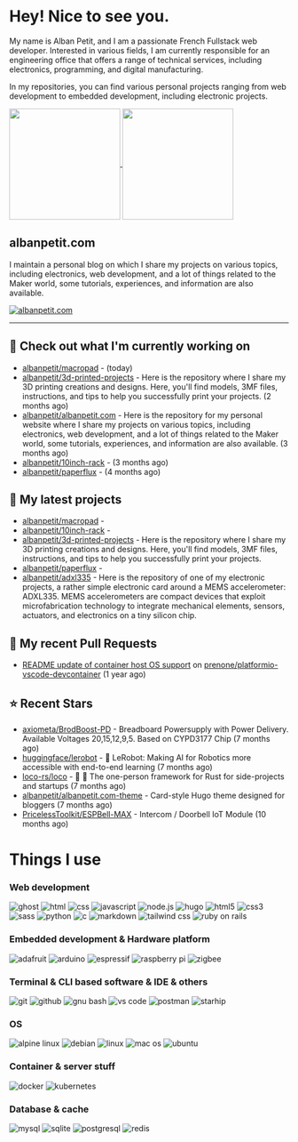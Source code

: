 # Hey! Nice to see you.

My name is Alban Petit, and I am a passionate French Fullstack web developer. Interested in various fields, I am currently responsible for an engineering office that offers a range of technical services, including electronics, programming, and digital manufacturing.

In my repositories, you can find various personal projects ranging from web development to embedded development, including electronic projects.

<a href="https://github.com/anuraghazra/github-readme-stats">
  <img height=200 align="center" src="https://github-readme-stats.vercel.app/api/top-langs/?username=albanpetit&layout=donut&theme=transparent" />
</a>
<a href="https://github.com/anuraghazra/convoychat">
  <img height=200 align="center" src="https://github-readme-stats.vercel.app/api?username=albanpetit&show_icons=true&theme=transparent" />
</a>

## albanpetit.com

I maintain a personal blog on which  I share my projects on various topics, including electronics, web development, and a lot of things related to the Maker world, some tutorials, experiences, and information are also available.

[![albanpetit.com](https://github-readme-stats.vercel.app/api/pin/?username=albanpetit&repo=albanpetit.com&theme=transparent)](https://github.com/albanpetit/albanpetit.com)

---
## 👷 Check out what I'm currently working on

- [albanpetit/macropad](https://github.com/albanpetit/macropad) -  (today)
- [albanpetit/3d-printed-projects](https://github.com/albanpetit/3d-printed-projects) - Here is the repository where I share my 3D printing creations and designs. Here, you&#39;ll find models, 3MF files, instructions, and tips to help you successfully print your projects. (2 months ago)
- [albanpetit/albanpetit.com](https://github.com/albanpetit/albanpetit.com) - Here is the repository for my personal website where I share my projects on various topics, including electronics, web development, and a lot of things related to the Maker world,  some tutorials, experiences, and information are also available. (3 months ago)
- [albanpetit/10inch-rack](https://github.com/albanpetit/10inch-rack) -  (3 months ago)
- [albanpetit/paperflux](https://github.com/albanpetit/paperflux) -  (4 months ago)



## 🌱 My latest projects

- [albanpetit/macropad](https://github.com/albanpetit/macropad) - 
- [albanpetit/10inch-rack](https://github.com/albanpetit/10inch-rack) - 
- [albanpetit/3d-printed-projects](https://github.com/albanpetit/3d-printed-projects) - Here is the repository where I share my 3D printing creations and designs. Here, you&#39;ll find models, 3MF files, instructions, and tips to help you successfully print your projects.
- [albanpetit/paperflux](https://github.com/albanpetit/paperflux) - 
- [albanpetit/adxl335](https://github.com/albanpetit/adxl335) - Here is the repository of one of my electronic projects, a rather simple electronic card around a MEMS accelerometer: ADXL335. MEMS accelerometers are compact devices that exploit microfabrication technology to integrate mechanical elements, sensors, actuators, and electronics on a tiny silicon chip. 





## 🔨 My recent Pull Requests

- [README update of container host OS support](https://github.com/prenone/platformio-vscode-devcontainer/pull/10) on [prenone/platformio-vscode-devcontainer](https://github.com/prenone/platformio-vscode-devcontainer) (1 year ago)



## ⭐ Recent Stars

- [axiometa/BrodBoost-PD](https://github.com/axiometa/BrodBoost-PD) - Breadboard Powersupply with Power Delivery. Available Voltages 20,15,12,9,5. Based on CYPD3177 Chip (7 months ago)
- [huggingface/lerobot](https://github.com/huggingface/lerobot) - 🤗 LeRobot: Making AI for Robotics more accessible with end-to-end learning (7 months ago)
- [loco-rs/loco](https://github.com/loco-rs/loco) - 🚂 🦀 The one-person framework for Rust for side-projects and startups (7 months ago)
- [albanpetit/albanpetit.com-theme](https://github.com/albanpetit/albanpetit.com-theme) - Card-style Hugo theme designed for bloggers (7 months ago)
- [PricelessToolkit/ESPBell-MAX](https://github.com/PricelessToolkit/ESPBell-MAX) - Intercom / Doorbell IoT Module (10 months ago)


# Things I use

### Web development

![ghost](https://img.shields.io/badge/Ghost-000?style=for-the-badge&logo=ghost&logoColor=yellow)
![html](https://img.shields.io/badge/HTML-239120?style=for-the-badge&logo=html5&logoColor=white)
![css](https://img.shields.io/badge/CSS-239120?&style=for-the-badge&logo=css3&logoColor=white)
![javascript](https://img.shields.io/badge/JavaScript-F7DF1E?style=for-the-badge&logo=JavaScript&logoColor=white)
![node.js](https://img.shields.io/badge/Node.js-43853D?style=for-the-badge&logo=node.js&logoColor=white)
![hugo](https://img.shields.io/badge/Hugo-FF4088?style=for-the-badge&logo=hugo&logoColor=white)
![html5](https://img.shields.io/badge/HTML5-E34F26?style=for-the-badge&logo=html5&logoColor=white)
![css3](https://img.shields.io/badge/CSS3-1572B6?style=for-the-badge&logo=css3&logoColor=white)
![sass](https://img.shields.io/badge/Sass-CC6699?style=for-the-badge&logo=sass&logoColor=white)
![python](https://img.shields.io/badge/Python-14354C?style=for-the-badge&logo=python&logoColor=white)
![c](https://img.shields.io/badge/C-00599C?style=for-the-badge&logo=c&logoColor=white)
![markdown](https://img.shields.io/badge/Markdown-000000?style=for-the-badge&logo=markdown&logoColor=white)
![tailwind css](https://img.shields.io/badge/Tailwind_CSS-38B2AC?style=for-the-badge&logo=tailwind-css&logoColor=white)
![ruby on rails](https://img.shields.io/badge/Ruby_on_Rails-CC0000?style=for-the-badge&logo=ruby-on-rails&logoColor=white)

### Embedded development & Hardware platform

![adafruit](https://img.shields.io/badge/adafruit-000000?style=for-the-badge&logo=adafruit&logoColor=white)
![arduino](https://img.shields.io/badge/Arduino-00979D?style=for-the-badge&logo=Arduino&logoColor=white)
![espressif](https://img.shields.io/badge/espressif-E7352C?style=for-the-badge&logo=espressif&logoColor=white)
![raspberry pi](https://img.shields.io/badge/Raspberry%20Pi-A22846?style=for-the-badge&logo=Raspberry%20Pi&logoColor=white)
![zigbee](https://img.shields.io/badge/zigbee-%23EB0443.svg?style=for-the-badge&logo=zigbee&logoColor=white)

### Terminal & CLI based software & IDE & others

![git](https://img.shields.io/badge/GIT-E44C30?style=for-the-badge&logo=git&logoColor=white)
![github](https://img.shields.io/badge/GitHub-100000?style=for-the-badge&logo=github&logoColor=white)
![gnu bash](https://img.shields.io/badge/GNU%20Bash-4EAA25?style=for-the-badge&logo=GNU%20Bash&logoColor=white)
![vs code](https://img.shields.io/badge/Visual_Studio_Code-0078D4?style=for-the-badge&logo=visual%20studio%20code&logoColor=white)
![postman](https://img.shields.io/badge/Postman-FF6C37?style=for-the-badge&logo=postman&logoColor=white)
![starhip](https://img.shields.io/badge/starship-DD0B78?style=for-the-badge&logo=starship&logoColor=white)

### OS

![alpine linux](https://img.shields.io/badge/Alpine_Linux-0D597F?style=for-the-badge&logo=alpine-linux&logoColor=white)
![debian](https://img.shields.io/badge/Debian-A81D33?style=for-the-badge&logo=debian&logoColor=white)
![linux](https://img.shields.io/badge/Linux-FCC624?style=for-the-badge&logo=linux&logoColor=black)
![mac os](https://img.shields.io/badge/mac%20os-000000?style=for-the-badge&logo=apple&logoColor=white)
![ubuntu](https://img.shields.io/badge/Ubuntu-E95420?style=for-the-badge&logo=ubuntu&logoColor=white)

### Container & server stuff

![docker](https://img.shields.io/badge/docker-%230db7ed.svg?style=for-the-badge&logo=docker&logoColor=white)
![kubernetes](https://img.shields.io/badge/kubernetes-%23326ce5.svg?style=for-the-badge&logo=kubernetes&logoColor=white)

### Database & cache

![mysql](https://img.shields.io/badge/MySQL-00000F?style=for-the-badge&logo=mysql&logoColor=white)
![sqlite](https://img.shields.io/badge/SQLite-07405E?style=for-the-badge&logo=sqlite&logoColor=white)
![postgresql](https://img.shields.io/badge/PostgreSQL-316192?style=for-the-badge&logo=postgresql&logoColor=white)
![redis](https://img.shields.io/badge/redis-%23DD0031.svg?&style=for-the-badge&logo=redis&logoColor=white)